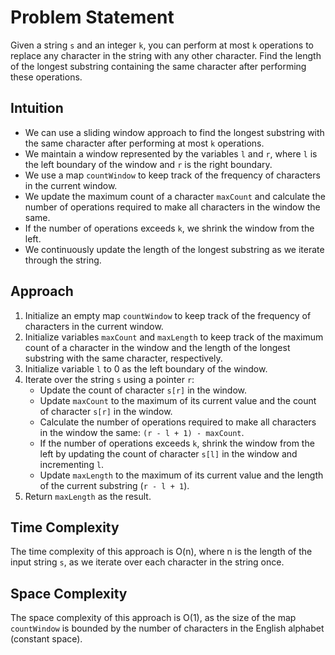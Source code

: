 # Problem Statement
Given a string `s` and an integer `k`, you can perform at most `k` operations to replace any character in the string with any other character. Find the length of the longest substring containing the same character after performing these operations.

## Intuition
- We can use a sliding window approach to find the longest substring with the same character after performing at most `k` operations.
- We maintain a window represented by the variables `l` and `r`, where `l` is the left boundary of the window and `r` is the right boundary.
- We use a map `countWindow` to keep track of the frequency of characters in the current window.
- We update the maximum count of a character `maxCount` and calculate the number of operations required to make all characters in the window the same.
- If the number of operations exceeds `k`, we shrink the window from the left.
- We continuously update the length of the longest substring as we iterate through the string.

## Approach
1. Initialize an empty map `countWindow` to keep track of the frequency of characters in the current window.
2. Initialize variables `maxCount` and `maxLength` to keep track of the maximum count of a character in the window and the length of the longest substring with the same character, respectively.
3. Initialize variable `l` to 0 as the left boundary of the window.
4. Iterate over the string `s` using a pointer `r`:
    - Update the count of character `s[r]` in the window.
    - Update `maxCount` to the maximum of its current value and the count of character `s[r]` in the window.
    - Calculate the number of operations required to make all characters in the window the same: `(r - l + 1) - maxCount`.
    - If the number of operations exceeds `k`, shrink the window from the left by updating the count of character `s[l]` in the window and incrementing `l`.
    - Update `maxLength` to the maximum of its current value and the length of the current substring (`r - l + 1`).
5. Return `maxLength` as the result.

## Time Complexity
The time complexity of this approach is O(n), where n is the length of the input string `s`, as we iterate over each character in the string once.

## Space Complexity
The space complexity of this approach is O(1), as the size of the map `countWindow` is bounded by the number of characters in the English alphabet (constant space).
